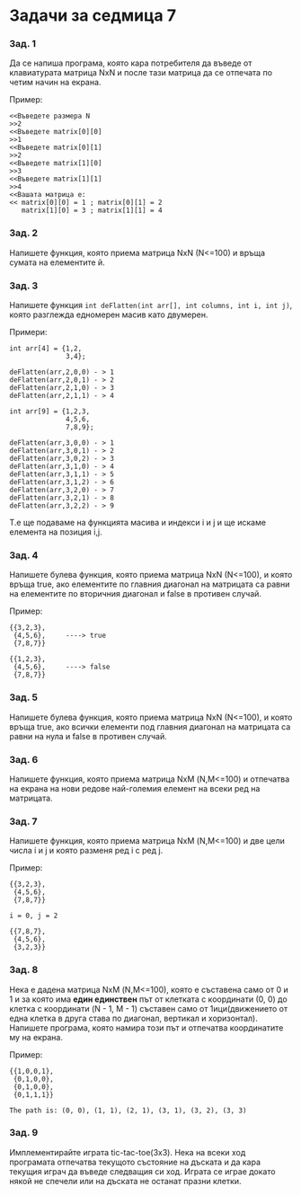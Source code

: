 # Задачи за седмица 7

### Зад. 1

Да се напиша програма, която кара потребителя да въведе от клавиатурата матрица NxN и после тази матрица да се отпечата по четим начин на екрана.

Пример:

	<<Въведете размера N
	>>2
	<<Въведете matrix[0][0]
	>>1
	<<Въведете matrix[0][1]
	>>2
	<<Въведете matrix[1][0]
	>>3
	<<Въведете matrix[1][1]
	>>4
	<<Вашата матрица е:
	<< matrix[0][0] = 1 ; matrix[0][1] = 2
	   matrix[1][0] = 3 ; matrix[1][1] = 4


### Зад. 2

Напишете функция, която приема матрица NхN (N<=100) и връща сумата на елементите й.

### Зад. 3

Напишете функция `int deFlatten(int arr[], int columns, int i, int j)`, която разглежда едномерен масив като двумерен.

Примери:

```
int arr[4] = {1,2,
			  3,4};

deFlatten(arr,2,0,0) - > 1
deFlatten(arr,2,0,1) - > 2
deFlatten(arr,2,1,0) - > 3
deFlatten(arr,2,1,1) - > 4	

int arr[9] = {1,2,3,
			  4,5,6,
			  7,8,9};

deFlatten(arr,3,0,0) - > 1	
deFlatten(arr,3,0,1) - > 2	
deFlatten(arr,3,0,2) - > 3	
deFlatten(arr,3,1,0) - > 4	
deFlatten(arr,3,1,1) - > 5	
deFlatten(arr,3,1,2) - > 6	
deFlatten(arr,3,2,0) - > 7	
deFlatten(arr,3,2,1) - > 8	
deFlatten(arr,3,2,2) - > 9
```
Т.е ще подаваме на функцията масива и индекси i и j и ще искаме елемента на позиция i,j.

### Зад. 4

Напишете булева функция, която приема матрица NxN (N<=100), и която връща true, ако елементите по главния диагонал на матрицата са равни на елементите по вторичния диагонал и false в противен случай.

Пример:

```
{{3,2,3},
 {4,5,6},     ----> true
 {7,8,7}}

{{1,2,3},
 {4,5,6},     ----> false
 {7,8,7}}
```

### Зад. 5

Напишете булева функция, която приема матрица NxN (N<=100), и която връща true, ако всички елементи под главния диагонал на матрицата са равни на нула и false в противен случай.

### Зад. 6

Напишете функция, която приема матрица NxМ (N,М<=100) и отпечатва на екрана на нови редове най-големия елемент на всеки ред на матрицата.

### Зад. 7

Напишете функция, която приема матрица NxМ (N,М<=100) и две цели числа i и j и която разменя ред i с ред j.


Пример:

```
{{3,2,3},
 {4,5,6},     
 {7,8,7}}

i = 0, j = 2

{{7,8,7},
 {4,5,6},
 {3,2,3}}
```

### Зад. 8

Нека е дадена матрица NxМ (N,М<=100), която е съставена само от 0 и 1 и за която има **един единствен** път от клетката с координати (0, 0) до клетка с координати (N - 1, M - 1) съставен само от 1ици(движението от една клетка в друга става по диагонал, вертикал и хоризонтал). Напишете програма, която намира този път и отпечатва координатите му на екрана.


Пример:

```
{{1,0,0,1},
 {0,1,0,0},     
 {0,1,0,0},
 {0,1,1,1}}

The path is: (0, 0), (1, 1), (2, 1), (3, 1), (3, 2), (3, 3)
```

### Зад. 9

Имплементирайте играта tic-tac-toe(3х3). Нека на всеки ход програмата отпечатва текущото състояние на дъската и да кара текущия играч да въведе следващия си ход. Играта се играе докато някой не спечели или на дъската не останат празни клетки.